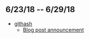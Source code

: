 ## 6/23/18 -- 6/29/18

* [githash](https://gitcash.io)
  * [Blog post announcement](https://www.yours.org/content/announcing-the-launch-of-gitcashio-24eec52969be)
